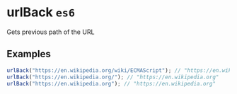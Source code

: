 # urlBack `es6`

Gets previous path of the URL

## Examples

```js
urlBack("https://en.wikipedia.org/wiki/ECMAScript"); // "https://en.wikipedia.org/wiki"
urlBack("https://en.wikipedia.org/"); // "https://en.wikipedia.org"
urlBack("https://en.wikipedia.org"); // "https://en.wikipedia.org"
```
